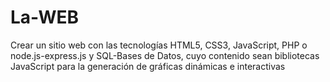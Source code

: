 # La-WEB
Crear un sitio web con las tecnologías HTML5, CSS3, JavaScript, PHP o node.js-express.js y SQL-Bases de Datos, cuyo contenido sean bibliotecas JavaScript para la generación de gráficas dinámicas e interactivas
